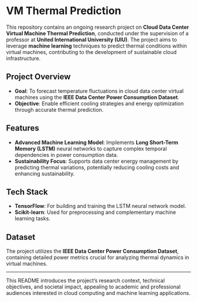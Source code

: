 # VM Thermal Prediction

This repository contains an ongoing research project on **Cloud Data Center Virtual Machine Thermal Prediction**, conducted under the supervision of a professor at **United International University (UIU)**. The project aims to leverage **machine learning** techniques to predict thermal conditions within virtual machines, contributing to the development of sustainable cloud infrastructure.

## Project Overview
- **Goal**: To forecast temperature fluctuations in cloud data center virtual machines using the **IEEE Data Center Power Consumption Dataset**.
- **Objective**: Enable efficient cooling strategies and energy optimization through accurate thermal prediction.
  
## Features
- **Advanced Machine Learning Model**: Implements **Long Short-Term Memory (LSTM)** neural networks to capture complex temporal dependencies in power consumption data.
- **Sustainability Focus**: Supports data center energy management by predicting thermal variations, potentially reducing cooling costs and enhancing sustainability.
  
## Tech Stack
- **TensorFlow**: For building and training the LSTM neural network model.
- **Scikit-learn**: Used for preprocessing and complementary machine learning tasks.

## Dataset
The project utilizes the **IEEE Data Center Power Consumption Dataset**, containing detailed power metrics crucial for analyzing thermal dynamics in virtual machines.

---

This README introduces the project’s research context, technical objectives, and societal impact, appealing to academic and professional audiences interested in cloud computing and machine learning applications.

